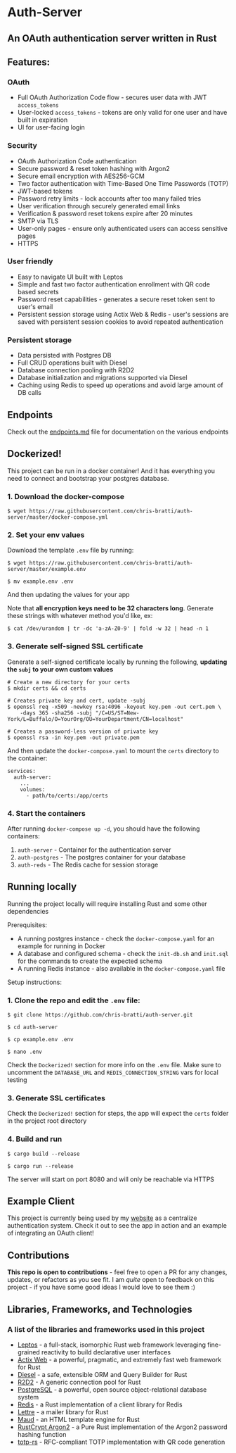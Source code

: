 # Auth-Server
## An OAuth authentication server written in Rust

## Features:

### OAuth
- Full OAuth Authorization Code flow - secures user data with JWT `access_tokens`
- User-locked `access_tokens` - tokens are only valid for one user and have built in expiration
- UI for user-facing login

### Security
- OAuth Authorization Code authentication
- Secure password & reset token hashing with Argon2
- Secure email encryption with AES256-GCM
- Two factor authentication with Time-Based One Time Passwords (TOTP)
- JWT-based tokens
- Password retry limits - lock accounts after too many failed tries
- User verification through securely generated email links
- Verification & password reset tokens expire after 20 minutes
- SMTP via TLS
- User-only pages - ensure only authenticated users can access sensitive pages
- HTTPS

### User friendly
- Easy to navigate UI built with Leptos
- Simple and fast two factor authentication enrollment with QR code based secrets
- Password reset capabilities - generates a secure reset token sent to user's email
- Persistent session storage using Actix Web & Redis - user's sessions are saved with persistent session cookies to avoid repeated authentication

### Persistent storage
- Data persisted with Postgres DB
- Full CRUD operations built with Diesel
- Database connection pooling with R2D2
- Database initialization and migrations supported via Diesel
- Caching using Redis to speed up operations and avoid large amount of DB calls

## Endpoints

Check out the [endpoints.md](https://github.com/chris-bratti/auth-server/blob/master/endpoints.md) file for documentation on the various endpoints

## Dockerized!

This project can be run in a docker container! And it has everything you need to connect and bootstrap your postgres database.

### 1. Download the docker-compose

```
$ wget https://raw.githubusercontent.com/chris-bratti/auth-server/master/docker-compose.yml
```

### 2. Set your env values

Download the template `.env` file by running:

```
$ wget https://raw.githubusercontent.com/chris-bratti/auth-server/master/example.env

$ mv example.env .env
```

And then updating the values for your app

Note that **all encryption keys need to be 32 characters long**. Generate these strings with whatever method you'd like, ex:

```
$ cat /dev/urandom | tr -dc 'a-zA-Z0-9' | fold -w 32 | head -n 1
```

### 3. Generate self-signed SSL certificate
Generate a self-signed certificate locally by running the following, **updating the `subj` to your own custom values**

```
# Create a new directory for your certs
$ mkdir certs && cd certs

# Creates private key and cert, update -subj
$ openssl req -x509 -newkey rsa:4096 -keyout key.pem -out cert.pem \
    -days 365 -sha256 -subj "/C=US/ST=New-York/L=Buffalo/O=YourOrg/OU=YourDepartment/CN=localhost"

# Creates a password-less version of private key
$ openssl rsa -in key.pem -out private.pem
```

And then update the `docker-compose.yaml` to mount the `certs` directory to the container:

```
services:
  auth-server:
    ...
    volumes:
      - path/to/certs:/app/certs
```

### 4. Start the containers
After running `docker-compose up -d`, you should have the following containers:

1. `auth-server` - Container for the authentication server
2. `auth-postgres` - The postgres container for your database
3. `auth-reds` - The Redis cache for session storage

## Running locally

Running the project locally will require installing Rust and some other dependencies

Prerequisites: 
- A running postgres instance - check the `docker-compose.yaml` for an example for running in Docker
- A database and configured schema - check the `init-db.sh` and `init.sql` for the commands to create the expected schema
- A running Redis instance - also available in the `docker-compose.yaml` file

Setup instructions:

### 1. Clone the repo and edit the `.env` file:
```
$ git clone https://github.com/chris-bratti/auth-server.git

$ cd auth-server

$ cp example.env .env

$ nano .env
```

Check the `Dockerized!` section for more info on the `.env` file. Make sure to uncomment the `DATABASE_URL` and `REDIS_CONNECTION_STRING` vars for local testing

### 3. Generate SSL certificates

Check the `Dockerized!` section for steps, the app will expect the `certs` folder in the project root directory

### 4. Build and run
```
$ cargo build --release

$ cargo run --release
```

The server will start on port 8080 and will only be reachable via HTTPS

## Example Client

This project is currently being used by my [website](https://github.com/chris-bratti/chrisbratti-website) as a centralize authentication system. Check it out to see the app in action and an example of integrating an OAuth client!

## Contributions

**This repo is open to contributions** - feel free to open a PR for any changes, updates, or refactors as you see fit. I am *quite* open to feedback on this project - if you have some good ideas I would love to see them :)


## Libraries, Frameworks, and Technologies
### A list of the libraries and frameworks used in this project
- [Leptos](https://github.com/leptos-rs/leptos) - a full-stack, isomorphic Rust web framework leveraging fine-grained reactivity to build declarative user interfaces
- [Actix Web](https://github.com/actix/actix-web) - a powerful, pragmatic, and extremely fast web framework for Rust
- [Diesel](https://github.com/diesel-rs/diesel) - a safe, extensible ORM and Query Builder for Rust
- [R2D2](https://docs.rs/r2d2/latest/r2d2/) - A generic connection pool for Rust
- [PostgreSQL](https://www.postgresql.org/) - a powerful, open source object-relational database system 
- [Redis](https://docs.rs/redis/latest/redis/) - a Rust implementation of a client library for Redis
- [Lettre](https://github.com/lettre/lettre) - a mailer library for Rust
- [Maud](https://github.com/lambda-fairy/maud) - an HTML template engine for Rust
- [RustCrypt Argon2](https://docs.rs/argon2/latest/argon2/) - a Pure Rust implementation of the Argon2 password hashing function
- [totp-rs](https://github.com/constantoine/totp-rs) - RFC-compliant TOTP implementation with QR code generation


